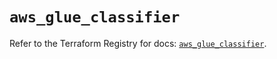 # `aws_glue_classifier`

Refer to the Terraform Registry for docs: [`aws_glue_classifier`](https://registry.terraform.io/providers/hashicorp/aws/6.5.0/docs/resources/glue_classifier).
